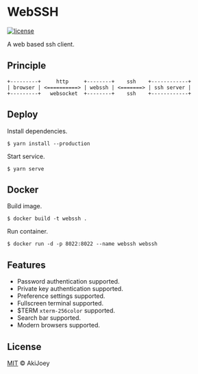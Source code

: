 # WebSSH

[![license][license-image]][license-url]

A web based ssh client.

## Principle

```
+---------+     http     +--------+    ssh    +------------+
| browser | <==========> | webssh | <=======> | ssh server |
+---------+   websocket  +--------+    ssh    +------------+
```

## Deploy

Install dependencies.

`$ yarn install --production`

Start service.

`$ yarn serve`

## Docker

Build image.

`$ docker build -t webssh .`

Run container.

`$ docker run -d -p 8022:8022 --name webssh webssh`

## Features

- Password authentication supported.
- Private key authentication supported.
- Preference settings supported.
- Fullscreen terminal supported.
- $TERM `xterm-256color` supported.
- Search bar supported.
- Modern browsers supported.

## License

[MIT][license-url] © AkiJoey

[license-image]: https://img.shields.io/github/license/akijoey/webssh
[license-url]: https://github.com/akijoey/webssh/blob/main/LICENSE
